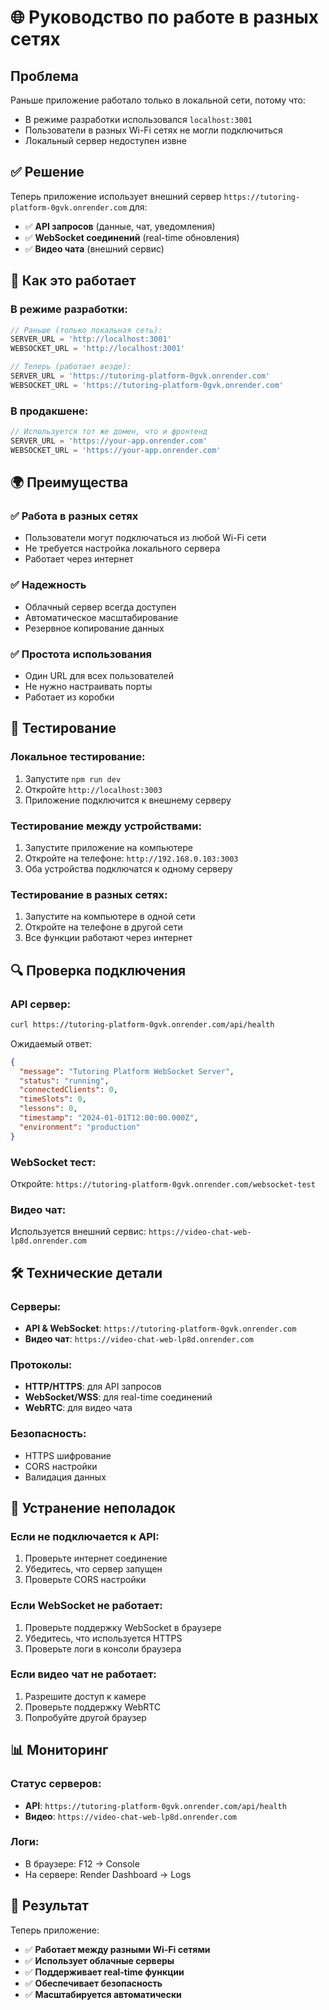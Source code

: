 # 🌐 Руководство по работе в разных сетях

## Проблема

Раньше приложение работало только в локальной сети, потому что:
- В режиме разработки использовался `localhost:3001`
- Пользователи в разных Wi-Fi сетях не могли подключиться
- Локальный сервер недоступен извне

## ✅ Решение

Теперь приложение использует внешний сервер `https://tutoring-platform-0gvk.onrender.com` для:
- ✅ **API запросов** (данные, чат, уведомления)
- ✅ **WebSocket соединений** (real-time обновления)
- ✅ **Видео чата** (внешний сервис)

## 🔧 Как это работает

### В режиме разработки:
```javascript
// Раньше (только локальная сеть):
SERVER_URL = 'http://localhost:3001'
WEBSOCKET_URL = 'http://localhost:3001'

// Теперь (работает везде):
SERVER_URL = 'https://tutoring-platform-0gvk.onrender.com'
WEBSOCKET_URL = 'https://tutoring-platform-0gvk.onrender.com'
```

### В продакшене:
```javascript
// Используется тот же домен, что и фронтенд
SERVER_URL = 'https://your-app.onrender.com'
WEBSOCKET_URL = 'https://your-app.onrender.com'
```

## 🌍 Преимущества

### ✅ Работа в разных сетях
- Пользователи могут подключаться из любой Wi-Fi сети
- Не требуется настройка локального сервера
- Работает через интернет

### ✅ Надежность
- Облачный сервер всегда доступен
- Автоматическое масштабирование
- Резервное копирование данных

### ✅ Простота использования
- Один URL для всех пользователей
- Не нужно настраивать порты
- Работает из коробки

## 📱 Тестирование

### Локальное тестирование:
1. Запустите `npm run dev`
2. Откройте `http://localhost:3003`
3. Приложение подключится к внешнему серверу

### Тестирование между устройствами:
1. Запустите приложение на компьютере
2. Откройте на телефоне: `http://192.168.0.103:3003`
3. Оба устройства подключатся к одному серверу

### Тестирование в разных сетях:
1. Запустите на компьютере в одной сети
2. Откройте на телефоне в другой сети
3. Все функции работают через интернет

## 🔍 Проверка подключения

### API сервер:
```bash
curl https://tutoring-platform-0gvk.onrender.com/api/health
```

Ожидаемый ответ:
```json
{
  "message": "Tutoring Platform WebSocket Server",
  "status": "running",
  "connectedClients": 0,
  "timeSlots": 0,
  "lessons": 0,
  "timestamp": "2024-01-01T12:00:00.000Z",
  "environment": "production"
}
```

### WebSocket тест:
Откройте: `https://tutoring-platform-0gvk.onrender.com/websocket-test`

### Видео чат:
Используется внешний сервис: `https://video-chat-web-lp8d.onrender.com`

## 🛠️ Технические детали

### Серверы:
- **API & WebSocket**: `https://tutoring-platform-0gvk.onrender.com`
- **Видео чат**: `https://video-chat-web-lp8d.onrender.com`

### Протоколы:
- **HTTP/HTTPS**: для API запросов
- **WebSocket/WSS**: для real-time соединений
- **WebRTC**: для видео чата

### Безопасность:
- HTTPS шифрование
- CORS настройки
- Валидация данных

## 🚨 Устранение неполадок

### Если не подключается к API:
1. Проверьте интернет соединение
2. Убедитесь, что сервер запущен
3. Проверьте CORS настройки

### Если WebSocket не работает:
1. Проверьте поддержку WebSocket в браузере
2. Убедитесь, что используется HTTPS
3. Проверьте логи в консоли браузера

### Если видео чат не работает:
1. Разрешите доступ к камере
2. Проверьте поддержку WebRTC
3. Попробуйте другой браузер

## 📊 Мониторинг

### Статус серверов:
- **API**: `https://tutoring-platform-0gvk.onrender.com/api/health`
- **Видео**: `https://video-chat-web-lp8d.onrender.com`

### Логи:
- В браузере: F12 → Console
- На сервере: Render Dashboard → Logs

## 🎯 Результат

Теперь приложение:
- ✅ **Работает между разными Wi-Fi сетями**
- ✅ **Использует облачные серверы**
- ✅ **Поддерживает real-time функции**
- ✅ **Обеспечивает безопасность**
- ✅ **Масштабируется автоматически** 